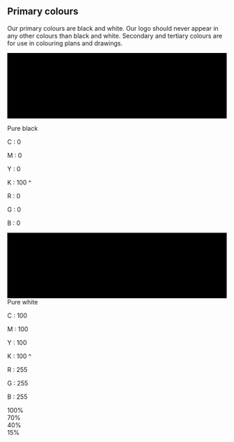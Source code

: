 <section class="colours-page-primary-colours">
</section>

## Primary colours

Our primary colours are black and white. Our logo should never appear in any other colours than black and white. Secondary and tertiary colours are for use in colouring plans and drawings.

<div class="primary-container">
<div class="swatch primary">
<svg width="100%" height="50%" alt="colour-primary-black-swatch">
<rect width="100%" height="100%" class="bvn-black" />
</svg>

Pure black

C
: 0

M
: 0

Y
: 0

K
: 100
^

R
: 0

G
: 0

B
: 0

</div>

<div class="swatch primary">
<svg width="100%" height="50%" alt="colour-primary-white-swatch">
<rect width="100%" height="100%" class="bvn-white" />
</svg>
Pure white

C
: 100

M
: 100

Y
: 100

K
: 100
^

R
: 255

G
: 255

B
: 255
</div>
</div>

<div class="swatch tint">

<div class="tint-wrapper">
<div class="tint100"></div>
<span class="tint-value">100%</span>
</div>

<div class="tint-wrapper">
<div class="tint070"></div>
<span class="tint-value">70%</span>
</div>

<div class="tint-wrapper">
<div class="tint040"></div>
<span class="tint-value">40%</span>
</div>

<div class="tint-wrapper">
<div class="tint015"></div>
<span class="tint-value">15%</span>
</div>

</div>
